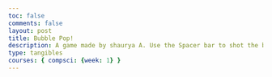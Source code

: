 ```yaml
---
toc: false
comments: false
layout: post
title: Bubble Pop!
description: A game made by shaurya A. Use the Spacer bar to shot the bubbles, and the arrow keys to aim. Connect 3 Bubbles to Pop them! Don't let the bubbles come to your base!
type: tangibles
courses: { compsci: {week: 1} }
---
```


<html>
<head>
 <title>Basic Bust-a-Move / Puzzle Bobble / Bubble Shooter HTML Game</title>
 <meta charset="UTF-8">
 <style>
 html, body {
   height: 100%;
   margin: 0;
 }


 body {
   background: black;
   display: flex;
   align-items: center;
   justify-content: center;
 }
 </style>
</head>
<body>
<canvas width="271" height="392" id="game"></canvas>
<script>
const canvas = document.getElementById('game');
const context = canvas.getContext('2d');


// puzzle bubble is played on a hex grid. instead of doing complicated
// math of working with a hex grid, we can just fill the screen with
// bubbles in their correct positions. each bubble will start inactive,
// meaning we pretend the bubble isn't there (don't draw it or count
// it for collision). when the bubble we shoot collides with a wall
// or another active bubble, we just find the closest inactive bubble
// and make it active with the same color as the shot bubble. this
// gives the illusion of the bubble snapping to a grid
const grid = 32;


// each even row is 8 bubbles long and each odd row is 7 bubbles long.
// the level consists of 4 rows of bubbles of 4 colors: red, orange,
// green, and yellow
const level1 = [
 ['R','R','Y','Y','B','B','G','G'],
 ['R','R','Y','Y','B','B','G'],
 ['B','B','G','G','R','R','Y','Y'],
 ['B','G','G','R','R','Y','Y']
];


// create a mapping between color short code (R, G, B, Y) and color name
const colorMap = {
 'R': 'red',
 'G': 'green',
 'B': 'blue',
 'Y': 'yellow'
};
const colors = Object.values(colorMap);


// use a 1px gap between each bubble
const bubbleGap = 1;


// the size of the outer walls for the game
const wallSize = 4;
const bubbles = [];
let particles = [];


// helper function to convert deg to radians
function degToRad(deg) {
 return (deg * Math.PI) / 180;
}


// rotate a point by an angle
function rotatePoint(x, y, angle) {
 let sin = Math.sin(angle);
 let cos = Math.cos(angle);


 return {
   x: x * cos - y * sin,
   y: x * sin + y * cos
 };
}


// get a random integer between the range of [min,max]
// @see https://stackoverflow.com/a/1527820/2124254
function getRandomInt(min, max) {
 min = Math.ceil(min);
 max = Math.floor(max);


 return Math.floor(Math.random() * (max - min + 1)) + min;
}


// get the distance between two points
function getDistance(obj1, obj2) {
 const distX = obj1.x - obj2.x;
 const distY = obj1.y - obj2.y;
 return Math.sqrt(distX * distX + distY * distY);
}


// check for collision between two circles
function collides(obj1, obj2) {
 return getDistance(obj1, obj2) < obj1.radius + obj2.radius;
}


// find the closest bubbles that collide with the object
function getClosestBubble(obj, activeState = false) {
 const closestBubbles = bubbles
   .filter(bubble => bubble.active == activeState && collides(obj, bubble));


 if (!closestBubbles.length) {
   return;
 }


 return closestBubbles
   // turn the array of bubbles into an array of distances
   .map(bubble => {
     return {
       distance: getDistance(obj, bubble),
       bubble
     }
   })
   .sort((a, b) => a.distance - b.distance)[0].bubble;
}


// create the bubble grid bubble. passing a color will create
// an active bubble
function createBubble(x, y, color) {
 const row = Math.floor(y / grid);
 const col = Math.floor(x / grid);


 // bubbles on odd rows need to start half-way on the grid
 const startX = row % 2 === 0 ? 0 : 0.5 * grid;


 // because we are drawing circles we need the x/y position
 // to be the center of the circle instead of the top-left
 // corner like you would for a square
 const center = grid / 2;


 bubbles.push({
   x: wallSize + (grid + bubbleGap) * col + startX + center,


   // the bubbles are closer on the y axis so we subtract 4 on every
   // row
   y: wallSize + (grid + bubbleGap - 4) * row + center,


   radius: grid / 2,
   color: color,
   active: color ? true : false
 });
}


// get all bubbles that touch the passed in bubble
function getNeighbors(bubble) {
 const neighbors = [];


 // check each of the 6 directions by "moving" the bubble by a full
 // grid in each of the 6 directions (60 degree intervals)
 // @see https://www.redblobgames.com/grids/hexagons/#angles
 const dirs = [
   // right
   rotatePoint(grid, 0, 0),
   // up-right
   rotatePoint(grid, 0, degToRad(60)),
   // up-left
   rotatePoint(grid, 0, degToRad(120)),
   // left
   rotatePoint(grid, 0, degToRad(180)),
   // down-left
   rotatePoint(grid, 0, degToRad(240)),
   // down-right
   rotatePoint(grid, 0, degToRad(300))
 ];


 for (let i = 0; i < dirs.length; i++) {
   const dir = dirs[i];


   const newBubble = {
     x: bubble.x + dir.x,
     y: bubble.y + dir.y,
     radius: bubble.radius
   };
   const neighbor = getClosestBubble(newBubble, true);
   if (neighbor && neighbor !== bubble && !neighbors.includes(neighbor)) {
     neighbors.push(neighbor);
   }
 }


 return neighbors;
}


// remove bubbles that create a match of 3 colors
function removeMatch(targetBubble) {
 const matches = [targetBubble];


 bubbles.forEach(bubble => bubble.processed = false);
 targetBubble.processed = true;


 // loop over the neighbors of matching colors for more matches
 let neighbors = getNeighbors(targetBubble);
 for (let i = 0; i < neighbors.length; i++) {
   let neighbor = neighbors[i];


   if (!neighbor.processed) {
     neighbor.processed = true;


     if (neighbor.color === targetBubble.color) {
       matches.push(neighbor);
       neighbors = neighbors.concat(getNeighbors(neighbor));
     }
   }
 }


 if (matches.length >= 3) {
   matches.forEach(bubble => {
     bubble.active = false;
   });
 }
}


// make any floating bubbles (bubbles that don't have a bubble chain
// that touch the ceiling) drop down the screen
function dropFloatingBubbles() {
 const activeBubbles = bubbles.filter(bubble => bubble.active);
 activeBubbles.forEach(bubble => bubble.processed = false);


 // start at the bubbles that touch the ceiling
 let neighbors = activeBubbles
   .filter(bubble => bubble.y - grid <= wallSize);


 // process all bubbles that form a chain with the ceiling bubbles
 for (let i = 0; i < neighbors.length; i++) {
   let neighbor = neighbors[i];


   if (!neighbor.processed) {
     neighbor.processed = true;
     neighbors = neighbors.concat(getNeighbors(neighbor));
   }
 }


 // any bubble that is not processed doesn't touch the ceiling
 activeBubbles
   .filter(bubble => !bubble.processed)
   .forEach(bubble => {
     bubble.active = false;
     // create a particle bubble that falls down the screen
     particles.push({
       x: bubble.x,
       y: bubble.y,
       color: bubble.color,
       radius: bubble.radius,
       active: true
     });
   });
}


// fill the grid with inactive bubbles
for (let row = 0; row < 10; row++) {
 for (let col = 0; col < (row % 2 === 0 ? 8 : 7); col++) {
   // if the level has a bubble at the location, create an active
   // bubble rather than an inactive one
   const color = level1[row]?.[col];
   createBubble(col * grid, row * grid, colorMap[color]);
 }
}


const curBubblePos = {
 // place the current bubble horizontally in the middle of the screen
 x: canvas.width / 2,
 y: canvas.height - grid * 1.5
};
const curBubble = {
 x: curBubblePos.x,
 y: curBubblePos.y,
 color: 'red',
 radius: grid / 2,  // a circles radius is half the width (diameter)


 // how fast the bubble should go in either the x or y direction
 speed: 8,


 // bubble velocity
 dx: 0,
 dy: 0
};


// angle (in radians) of the shooting arrow
let shootDeg = 0;


// min/max angle (in radians) of the shooting arrow
const minDeg = degToRad(-60);
const maxDeg = degToRad(60);


// the direction of movement for the arrow (-1 = left, 1 = right)
let shootDir = 0;


// reset the bubble to shoot to the bottom of the screen
function getNewBubble() {
 curBubble.x = curBubblePos.x;
 curBubble.y = curBubblePos.y;
 curBubble.dx = curBubble.dy = 0;


 const randInt = getRandomInt(0, colors.length - 1);
 curBubble.color = colors[randInt];
}


// handle collision between the current bubble and another bubble
function handleCollision(bubble) {
 bubble.color = curBubble.color;
 bubble.active = true;
 getNewBubble();
 removeMatch(bubble);
 dropFloatingBubbles();
}


// game loop
function loop() {
 requestAnimationFrame(loop);
 context.clearRect(0,0,canvas.width,canvas.height);


 // move the shooting arrow
 shootDeg = shootDeg + degToRad(2) * shootDir;


 // prevent shooting arrow from going below/above min/max
 if (shootDeg < minDeg) {
   shootDeg = minDeg;
 }
 else if (shootDeg > maxDeg) {
   shootDeg = maxDeg
 }


 // move current bubble by it's velocity
 curBubble.x += curBubble.dx;
 curBubble.y += curBubble.dy;


 // prevent bubble from going through walls by changing its velocity
 if (curBubble.x - grid / 2 < wallSize) {
   curBubble.x = wallSize + grid / 2;
   curBubble.dx *= -1;
 }
 else if (curBubble.x + grid / 2 > canvas.width - wallSize) {
   curBubble.x = canvas.width - wallSize - grid / 2;
   curBubble.dx *= -1;
 }


 // check to see if bubble collides with the top wall
 if (curBubble.y - grid / 2 < wallSize) {
   // make the closest inactive bubble active
   const closestBubble = getClosestBubble(curBubble);
   handleCollision(closestBubble);
 }


 // check to see if bubble collides with another bubble
 for (let i = 0; i < bubbles.length; i++) {
   const bubble = bubbles[i];


   if (bubble.active && collides(curBubble, bubble)) {
     const closestBubble = getClosestBubble(curBubble);
     if (!closestBubble)  {
       window.alert('Game Over');
       window.location.reload();
     }


     if (closestBubble) {
       handleCollision(closestBubble);
     }
   }
 }


 // move bubble particles
 particles.forEach(particle => {
   particle.y += 8;
 });


 // remove particles that went off the screen
 particles = particles.filter(particles => particles.y < canvas.height - grid / 2);


 // draw walls
 context.fillStyle = 'lightgrey';
 context.fillRect(0, 0, canvas.width, wallSize);
 context.fillRect(0, 0, wallSize, canvas.height);
 context.fillRect(canvas.width - wallSize, 0, wallSize, canvas.height);


 // draw bubbles and particles
 bubbles.concat(particles).forEach(bubble => {
   if (!bubble.active) return;
   context.fillStyle = bubble.color;


   // draw a circle
   context.beginPath();
   context.arc(bubble.x, bubble.y, bubble.radius, 0, 2 * Math.PI);
   context.fill();
 });


 // draw fire arrow. since we're rotating the canvas we need to save
 // the state and restore it when we're done
 context.save();


 // move to the center of the rotation (the middle of the bubble)
 context.translate(curBubblePos.x, curBubblePos.y);
 context.rotate(shootDeg);


 // move to the top-left corner of or fire arrow
 context.translate(0, -grid / 2 * 4.5);


 // draw arrow ↑
 context.strokeStyle = 'white';
 context.lineWidth = 2;
 context.beginPath();
 context.moveTo(0, 0);
 context.lineTo(0, grid * 2);
 context.moveTo(0, 0);
 context.lineTo(-10, grid * 0.4);
 context.moveTo(0, 0);
 context.lineTo(10, grid * 0.4);
 context.stroke();


 context.restore();


 // draw current bubble
 context.fillStyle = curBubble.color;
 context.beginPath();
 context.arc(curBubble.x, curBubble.y, curBubble.radius, 0, 2 * Math.PI);
 context.fill();
}


// listen for keyboard events to move the fire arrow
document.addEventListener('keydown', (e) => {
 if (e.code === 'ArrowLeft') {
   shootDir = -1;
 }
 else if (e.code === 'ArrowRight') {
   shootDir = 1;
 }


 // if the current bubble is not moving we can launch it
 if (e.code === 'Space' &&  curBubble.dx === 0 && curBubble.dy === 0) {
   // convert an angle to x/y
   curBubble.dx = Math.sin(shootDeg) * curBubble.speed;
   curBubble.dy = -Math.cos(shootDeg) * curBubble.speed;
 }
});


// listen for keyboard events to stop moving the fire arrow if key is
// released
document.addEventListener('keyup', (e) => {
 if (
   // only reset shoot dir if the released key is also the current
   // direction of movement. otherwise if you press down both arrow
   // keys at the same time and then release one of them, the arrow
   // stops moving even though you are still pressing a key
   (e.code === 'ArrowLeft' && shootDir === -1) ||
   (e.code === 'ArrowRight' && shootDir === 1)
 ) {
   shootDir = 0;
 }
});


// start the game
requestAnimationFrame(loop);
</script>
</body>
</html>

